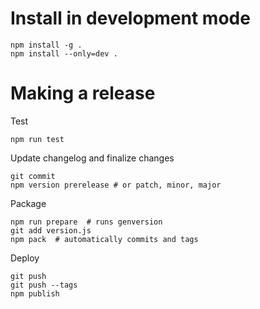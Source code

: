 # Install in development mode

    npm install -g .
    npm install --only=dev .

# Making a release

Test

    npm run test

Update changelog and finalize changes

    git commit
    npm version prerelease # or patch, minor, major

Package

    npm run prepare  # runs genversion
    git add version.js
    npm pack  # automatically commits and tags

Deploy

    git push
    git push --tags
    npm publish

